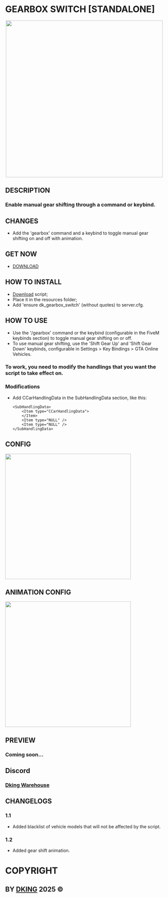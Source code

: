 # GEARBOX SWITCH [STANDALONE]

<div align="center">
<img src="https://cdn.discordapp.com/attachments/1295245827039563866/1315387394899574855/Gearbox_Switch_512x512.png?ex=679d18f9&is=679bc779&hm=f7e30c60930e14189181a8435aa89f61a7b40487c3ff98fb87c89b6862b1319a&" width="500px" />
</div>

## DESCRIPTION

### Enable manual gear shifting through a command or keybind.

## CHANGES

* Add the 'gearbox' command and a keybind to toggle manual gear shifting on and off with animation.

## GET NOW

* [DOWNLOAD](https://dking.tebex.io/package/6575155)

## HOW TO INSTALL

* [Download](https://keymaster.fivem.net/asset-grants) script;
* Place it in the resources folder;
* Add 'ensure dk_gearbox_switch' (without quotes) to server.cfg.

## HOW TO USE

* Use the '/gearbox' command or the keybind (configurable in the FiveM keybinds section) to toggle manual gear shifting on or off.
* To use manual gear shifting, use the 'Shift Gear Up' and 'Shift Gear Down' keybinds, configurable in Settings > Key Bindings > GTA Online Vehicles.

### To work, you need to modify the handlings that you want the script to take effect on.

### Modifications

* Add CCarHandlingData in the SubHandlingData section, like this:
    ```
    <SubHandlingData>
        <Item type="CCarHandlingData">
        </Item>
        <Item type="NULL" />
        <Item type="NULL" />
    </SubHandlingData>
    ```

## CONFIG
<div align="left">
<img src="https://cdn.discordapp.com/attachments/1295245827039563866/1315391152194584596/config_512.png?ex=679d1c79&is=679bcaf9&hm=a2eb12b807dab018fad88ca56492fd670c95576a5fa8672807350a147f07ed93&" width="400px" />
</div>

## ANIMATION CONFIG
<div align="left">
<img src="https://cdn.discordapp.com/attachments/1295245827039563866/1315391161757864016/animation_config_512.png?ex=679d1c7b&is=679bcafb&hm=2abcb29525bbac353db42d16eb89a7c09bb59514ef2f45496887c22ccf14bd09&" width="400px" />
</div>

## PREVIEW

### Coming soon...

## Discord

### [Dking Warehouse](https://discord.gg/Rw6vjcXspG)

## CHANGELOGS

### 1.1

* Added blacklist of vehicle models that will not be affected by the script.

### 1.2

* Added gear shift animation.

# COPYRIGHT

## BY [DKING](https://github.com/Dking07) 2025 ©